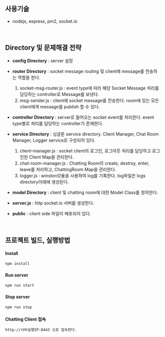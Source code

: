 ## 사용기술

- nodejs, express, pm2, socket.io
<br>

## Directory 및 문제해결 전략

* **config Directory** : server 설정
    
* **router Directory** : socket message routing 및 client에 message를 전송하는 역할을 한다.
    1) socket-msg-router.js : event type에 따라 해당 Socket Message 처리를 담당하는 controller로 Message를 보낸다.
    2) msg-sender.js : client에 socket message를 전송한다. room에 있는 모든 client에게 message를 publish 할 수 있다.

* **controller Directory** : server로 들어오는 socket event를 처리한다. event type별로 처리를 담당하는 controller가 존재한다.
    
* **service Directory** : 싱글톤 service directory. Client Manager, Chat Room Manager, Logger service로 구성되어 있다.
    1) client-manager.js : socket client의 로그인, 로그아웃 처리를 담당하고 로그인한 Client Map을 관리한다.
    2) chat-room-manager.js : Chatting Room의 create, destroy, enter, leave를 처리하고, ChattingRoom Map을 관리한다.
    3) logger.js : winston모듈을 사용하여 log를 기록한다. log파일은 logs directory아래에 생성된다.
    
* **model Directory** : client 및 chatting room에 대한 Model Class를 정의한다.

* **server.js** : http socket.io 서버를 생성한다.
    
* **public** : client side 파일이 배포되어 있다.

<br>

## 프로젝트 빌드, 실행방법

#### Install
```sh
npm install
```

#### Run server
```sh
npm run start
```

#### Stop server
```sh
npm run stop
```

#### Chatting Client 접속
```sh
http://서버실행IP:8443 으로 접속한다.
```
  

